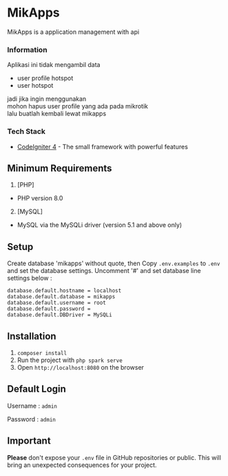 # MikApps

MikApps is a application management with api

### Information

Aplikasi ini tidak mengambil data

- user profile hotspot
- user hotspot

jadi jika ingin menggunakan <br>
mohon hapus user profile yang ada pada mikrotik <br>
lalu buatlah kembali lewat mikapps

### Tech Stack

- [CodeIgniter 4](https://www.codeigniter.com/) - The small framework with powerful features

## Minimum Requirements

1. [PHP]

- PHP version 8.0

2. [MySQL]

- MySQL via the MySQLi driver (version 5.1 and above only)

## Setup

Create database 'mikapps' without quote, then
Copy `.env.examples` to `.env` and set the database settings.
Uncomment '#' and set database line settings below :

```env
database.default.hostname = localhost
database.default.database = mikapps
database.default.username = root
database.default.password =
database.default.DBDriver = MySQLi
```

## Installation

1. `composer install`
2. Run the project with `php spark serve`
3. Open `http://localhost:8080` on the browser

## Default Login

Username : `admin`

Password : `admin`

## Important

**Please** don't expose your `.env` file in GitHub repositories or public. This will bring an unexpected consequences for your project.
